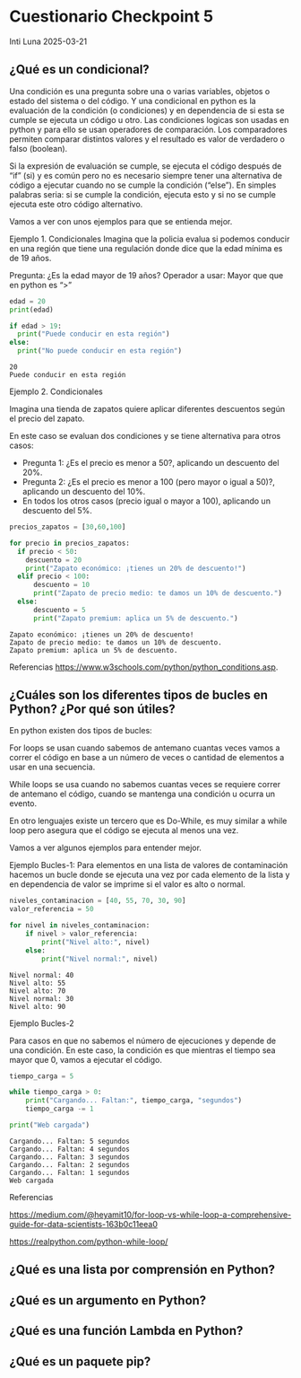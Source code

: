# Cuestionario Checkpoint 5
Inti Luna
2025-03-21

## ¿Qué es un condicional?

Una condición es una pregunta sobre una o varias variables, objetos o
estado del sistema o del código. Y una condicional en python es la
evaluación de la condición (o condiciones) y en dependencia de si esta
se cumple se ejecuta un código u otro. Las condiciones logicas son
usadas en python y para ello se usan operadores de comparación. Los
comparadores permiten comparar distintos valores y el resultado es valor
de verdadero o falso (boolean).

Si la expresión de evaluación se cumple, se ejecuta el código después de
“if” (si) y es común pero no es necesario siempre tener una alternativa
de código a ejecutar cuando no se cumple la condición (“else”). En
simples palabras seria: si se cumple la condición, ejecuta esto y si no
se cumple ejecuta este otro código alternativo.

Vamos a ver con unos ejemplos para que se entienda mejor.

Ejemplo 1. Condicionales Imagina que la policia evalua si podemos
conducir en una región que tiene una regulación donde dice que la edad
mínima es de 19 años.

Pregunta: ¿Es la edad mayor de 19 años? Operador a usar: Mayor que que
en python es “\>”

``` python
edad = 20
print(edad)

if edad > 19:
  print("Puede conducir en esta región")
else:
  print("No puede conducir en esta región")
```

    20
    Puede conducir en esta región

Ejemplo 2. Condicionales

Imagina una tienda de zapatos quiere aplicar diferentes descuentos según
el precio del zapato.

En este caso se evaluan dos condiciones y se tiene alternativa para
otros casos:

- Pregunta 1: ¿Es el precio es menor a 50?, aplicando un descuento del
  20%.
- Pregunta 2: ¿Es el precio es menor a 100 (pero mayor o igual a 50)?,
  aplicando un descuento del 10%.
- En todos los otros casos (precio igual o mayor a 100), aplicando un
  descuento del 5%.

``` python
precios_zapatos = [30,60,100]

for precio in precios_zapatos:
  if precio < 50:
    descuento = 20
    print("Zapato económico: ¡tienes un 20% de descuento!")
  elif precio < 100:
      descuento = 10
      print("Zapato de precio medio: te damos un 10% de descuento.")
  else:
      descuento = 5
      print("Zapato premium: aplica un 5% de descuento.")
```

    Zapato económico: ¡tienes un 20% de descuento!
    Zapato de precio medio: te damos un 10% de descuento.
    Zapato premium: aplica un 5% de descuento.

Referencias <https://www.w3schools.com/python/python_conditions.asp>.

## ¿Cuáles son los diferentes tipos de bucles en Python? ¿Por qué son útiles?

En python existen dos tipos de bucles:

For loops se usan cuando sabemos de antemano cuantas veces vamos a
correr el código en base a un número de veces o cantidad de elementos a
usar en una secuencia.

While loops se usa cuando no sabemos cuantas veces se requiere correr de
antemano el código, cuando se mantenga una condición u ocurra un evento.

En otro lenguajes existe un tercero que es Do-While, es muy similar a
while loop pero asegura que el código se ejecuta al menos una vez.

Vamos a ver algunos ejemplos para entender mejor.

Ejemplo Bucles-1: Para elementos en una lista de valores de
contaminación hacemos un bucle donde se ejecuta una vez por cada
elemento de la lista y en dependencia de valor se imprime si el valor es
alto o normal.

``` python
niveles_contaminacion = [40, 55, 70, 30, 90]
valor_referencia = 50

for nivel in niveles_contaminacion:
    if nivel > valor_referencia:
        print("Nivel alto:", nivel)
    else:
        print("Nivel normal:", nivel)
```

    Nivel normal: 40
    Nivel alto: 55
    Nivel alto: 70
    Nivel normal: 30
    Nivel alto: 90

Ejemplo Bucles-2

Para casos en que no sabemos el número de ejecuciones y depende de una
condición. En este caso, la condición es que mientras el tiempo sea
mayor que 0, vamos a ejecutar el código.

``` python
tiempo_carga = 5

while tiempo_carga > 0:
    print("Cargando... Faltan:", tiempo_carga, "segundos")
    tiempo_carga -= 1

print("Web cargada")
```

    Cargando... Faltan: 5 segundos
    Cargando... Faltan: 4 segundos
    Cargando... Faltan: 3 segundos
    Cargando... Faltan: 2 segundos
    Cargando... Faltan: 1 segundos
    Web cargada

Referencias

<https://medium.com/@heyamit10/for-loop-vs-while-loop-a-comprehensive-guide-for-data-scientists-163b0c11eea0>

<https://realpython.com/python-while-loop/>

## ¿Qué es una lista por comprensión en Python?

## ¿Qué es un argumento en Python?

## ¿Qué es una función Lambda en Python?

## ¿Qué es un paquete pip?
